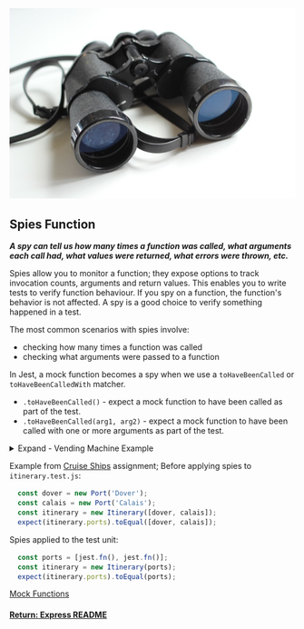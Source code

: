 ![spiesJest](../img/spiesJest.jpeg)

## Spies Function 

___A spy can tell us how many times a function was called, what arguments each call had, what values were returned, what errors were thrown, etc.___

Spies allow you to monitor a function; they expose options to track invocation counts, arguments and return values. This enables you to write tests to verify function behaviour. If you spy on a function, the function's behavior is not affected. A spy is a good choice to verify something happened in a test.

The most common scenarios with spies involve:
- checking how many times a function was called
- checking what arguments were passed to a function

In Jest, a mock function becomes a spy when we use a `toHaveBeenCalled` or `toHaveBeenCalledWith` matcher.
- `.toHaveBeenCalled()` - expect a mock function to have been called as part of the test.
- `.toHaveBeenCalled(arg1, arg2)` - expect a mock function to have been called with one or more arguments as part of the test.

<details>
<summary>Expand - Vending Machine Example</summary>
<p>

Main code to be called by the test unit:
```js
function VendingMachine () {
  this.total = 0;
}
VendingMachine.prototype.purchaseSnack = function purchaseSnack (snack) {
  this.total += snack.price;
  snack.addSale()
}
function Snack (name, price) {
  this.name = name
  this.price = price
  this.sales = 0
}
Snack.prototype.addSale = function addSale () {
  this.sales += 1
}
```
Stubs applied to the test unit:
```js
test('snack can be purchased', () => {
  const vendingMachine = new VendingMachine();
  // stub with spy method
  const snack = { name: 'Milkybar', price: 0.60, addSale: jest.fn() };
  vendingMachine.addSnack(snack);
  expect(snack.addSale).toHaveBeenCalled();
})
```
In this example, we don't want to pass a real Snack object into our VendingMachine's `addSnack` method, as this wouldn't be an isolated test, so instead we `stub` snack, ensuring the interface matches that of our Snack prototype/constructor. When our `stub` does get passed into `addSnack`, the `addSale` method gets called, which in this case is our `spy`. The assertion below expect`(snack.addSale).toBeCalled()` therefore passes, as the `addSale` method was called.

</p>
</details>

Example from [Cruise Ships](https://github.com/SharifCoding/cruise-ships) assignment;
Before applying spies to `itinerary.test.js`:
```js
  const dover = new Port('Dover');
  const calais = new Port('Calais');
  const itinerary = new Itinerary([dover, calais]);
  expect(itinerary.ports).toEqual([dover, calais]);
```
Spies applied to the test unit:
```js
  const ports = [jest.fn(), jest.fn()];
  const itinerary = new Itinerary(ports);
  expect(itinerary.ports).toEqual(ports);
```
[Mock Functions](https://facebook.github.io/jest/docs/en/mock-function-api.html)

#### [Return: Express README](../README.md)
